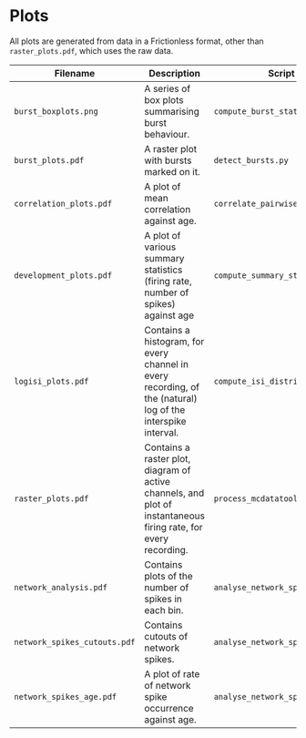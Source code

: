 # Plots

All plots are generated from data in a Frictionless format, other than `raster_plots.pdf`, which uses the raw data.

| Filename | Description | Script |
| --- | --- | --- |
| `burst_boxplots.png` | A series of box plots summarising burst behaviour. | `compute_burst_statistics.py` |
| `burst_plots.pdf` | A raster plot with bursts marked on it. | `detect_bursts.py` |
| `correlation_plots.pdf` | A plot of mean correlation against age. | `correlate_pairwise.py` |
| `development_plots.pdf` | A plot of various summary statistics (firing rate, number of spikes) against age | `compute_summary_statistics.py` |
| `logisi_plots.pdf` | Contains a histogram, for every channel in every recording, of the (natural) log of the interspike interval. | `compute_isi_distribution.py` |
| `raster_plots.pdf` | Contains a raster plot, diagram of active channels, and plot of instantaneous firing rate, for every recording. | `process_mcdatatool.py` |
| `network_analysis.pdf` | Contains plots of the number of spikes in each bin. | `analyse_network_spikes.py` |
| `network_spikes_cutouts.pdf` | Contains cutouts of network spikes. | `analyse_network_spikes.py` |
| `network_spikes_age.pdf` | A plot of rate of network spike occurrence against age. | `analyse_network_spikes.py` |